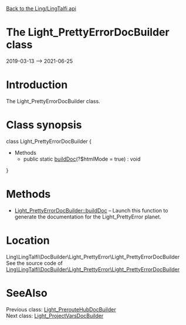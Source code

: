 [Back to the Ling/LingTalfi api](https://github.com/lingtalfi/LingTalfi/blob/master/doc/api/Ling/LingTalfi.md)



The Light_PrettyErrorDocBuilder class
================
2019-03-13 --> 2021-06-25






Introduction
============

The Light_PrettyErrorDocBuilder class.



Class synopsis
==============


class <span class="pl-k">Light_PrettyErrorDocBuilder</span>  {

- Methods
    - public static [buildDoc](https://github.com/lingtalfi/LingTalfi/blob/master/doc/api/Ling/LingTalfi/DocBuilder/Light_PrettyError/Light_PrettyErrorDocBuilder/buildDoc.md)(?$htmlMode = true) : void

}






Methods
==============

- [Light_PrettyErrorDocBuilder::buildDoc](https://github.com/lingtalfi/LingTalfi/blob/master/doc/api/Ling/LingTalfi/DocBuilder/Light_PrettyError/Light_PrettyErrorDocBuilder/buildDoc.md) &ndash; Launch this function to generate the documentation for the Light_PrettyError planet.





Location
=============
Ling\LingTalfi\DocBuilder\Light_PrettyError\Light_PrettyErrorDocBuilder<br>
See the source code of [Ling\LingTalfi\DocBuilder\Light_PrettyError\Light_PrettyErrorDocBuilder](https://github.com/lingtalfi/LingTalfi/blob/master/DocBuilder/Light_PrettyError/Light_PrettyErrorDocBuilder.php)



SeeAlso
==============
Previous class: [Light_PrerouteHubDocBuilder](https://github.com/lingtalfi/LingTalfi/blob/master/doc/api/Ling/LingTalfi/DocBuilder/Light_PrerouteHub/Light_PrerouteHubDocBuilder.md)<br>Next class: [Light_ProjectVarsDocBuilder](https://github.com/lingtalfi/LingTalfi/blob/master/doc/api/Ling/LingTalfi/DocBuilder/Light_ProjectVars/Light_ProjectVarsDocBuilder.md)<br>
